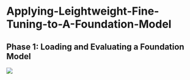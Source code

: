 <h1> Applying-Leightweight-Fine-Tuning-to-A-Foundation-Model</h1>

<h2>Phase 1: Loading and Evaluating a Foundation Model</h2>

<img src="https://imgur.com/d01MfPY">

